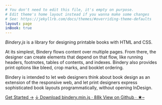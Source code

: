 ```yaml
---
# You don't need to edit this file, it's empty on purpose.
# Edit theme's home layout instead if you wanna make some changes
# See: https://jekyllrb.com/docs/themes/#overriding-theme-defaults
layout: page
inBook: true
---
```


<!-- # Print your website as a book -->
<!-- #  Design printable books with Bindery.js -->
<!-- # Design printable books with <span class="sc">html</span> and <span class="sc">css</span> -->


*Bindery.js* is a library for designing printable books with HTML and CSS.

At its simplest, Bindery flows content over multiple pages. From there, the designer can create elements that depend on that flow, like running headers, footnotes, tables of contents, and indexes. Bindery also provides print options like bleed, crop marks, and booklet ordering.

Bindery is intended to let web designers think about book design as an extension of the responsive web, and let print designers express sophisticated book layouts programmatically, without opening InDesign.

<div class="home-btns">
  <a class="btn" href="/bindery/intro">Get Started →</a>

  <a href="https://raw.githubusercontent.com/evnbr/bindery/master/dist/bindery.min.js" class="btn" download>
    ↓ Download bindery.min.js · 88k
  </a>
  <a href="https://github.com/evnbr/bindery" class="btn">View on Github · ★<span id="stars">–</span></a>
<!-- <a href="https://github.com/evnbr/bindery" class="btn">View on Github ↗  </a> -->
</div>

<script> setStars(); </script>

